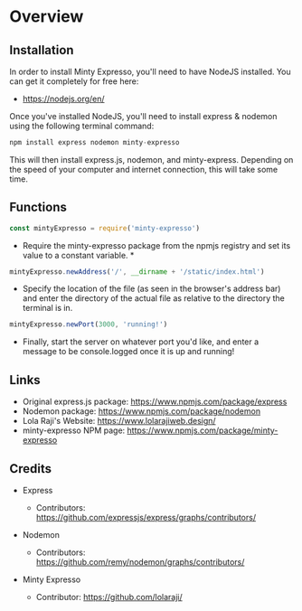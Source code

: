 # Overview #
## Installation ##
In order to install Minty Expresso, you'll need to have NodeJS installed. You can get it completely for free here:
  * https://nodejs.org/en/

Once you've installed NodeJS, you'll need to install express & nodemon using the following terminal command:

``` javascript
npm install express nodemon minty-expresso
```
This will then install express.js, nodemon, and minty-express. Depending on the speed of your computer and internet connection, this will take some time.

## Functions ##

``` javascript
const mintyExpresso = require('minty-expresso')
```
* Require the minty-expresso package from the npmjs registry and set its value to a constant variable. *

``` javascript
mintyExpresso.newAddress('/', __dirname + '/static/index.html')
```

* Specify the location of the file (as seen in the browser's address bar) and enter the directory of the actual file as relative to the directory the terminal is in.

``` javascript
mintyExpresso.newPort(3000, 'running!')
```

* Finally, start the server on whatever port you'd like, and enter a message to be console.logged once it is up and running!

## Links ##

* Original express.js package: https://www.npmjs.com/package/express
* Nodemon package: https://www.npmjs.com/package/nodemon
* Lola Raji's  Website: https://www.lolarajiweb.design/
* minty-expresso NPM page: https://www.npmjs.com/package/minty-expresso

## Credits ##
* Express

    * Contributors: https://github.com/expressjs/express/graphs/contributors/

* Nodemon

    * Contributors: https://github.com/remy/nodemon/graphs/contributors/

* Minty Expresso

    * Contributor: https://github.com/lolaraji/
